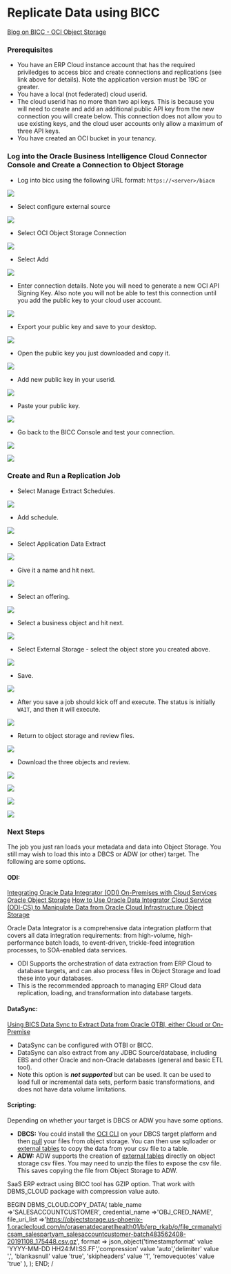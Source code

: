 # **Replicate Data using BICC**

[Blog on BICC - OCI Object Storage](https://www.ateam-oracle.com/set-up-oracle-fusion-saas-business-intelligence-cloud-connector-bicc-to-use-oracle-cloud-infrastructure-oci-object-storage)

### **Prerequisites**

- You have an ERP Cloud instance account that has the required priviledges to access bicc and create connections and replications (see link above for details).  Note the application version must be 19C or greater.
- You have a local (not federated) cloud userid.
- The cloud userid has no more than two api keys.  This is because you will need to create and add an additional public API key from the new connection you will create below.  This connection does not allow you to use existing keys, and the cloud user accounts only allow a maximum of three API keys.
- You have created an OCI bucket in your tenancy.

### **Log into the Oracle Business Intelligence Cloud Connector Console	and Create a Connection to Object Storage**

- Log into bicc using the following URL format: `https://<server>/biacm`

![](images/002.png)

- Select configure external source

![](images/003.png)

- Select OCI Object Storage Connection

![](images/004.png)

- Select Add

![](images/005.png)

- Enter connection details.  Note you will need to generate a new OCI API Signing Key.  Also note you will not be able to test this connection until you add the public key to your cloud user account.

![](images/006.png)

- Export your public key and save to your desktop.

![](images/007.png)

- Open the public key you just downloaded and copy it.

![](images/008.png)

- Add new public key in your userid.

![](images/009.png)

- Paste your public key.

![](images/010.png)

- Go back to the BICC Console and test your connection.

![](images/011.png)

![](images/012.png)

### **Create and Run a Replication Job**

- Select Manage Extract Schedules.

![](images/013.png)

- Add schedule.

![](images/014.png)

- Select Application Data Extract

![](images/015.png)

- Give it a name and hit next.

![](images/016.png)

- Select an offering.

![](images/017.png)

- Select a business object and hit next.

![](images/018.png)

- Select External Storage - select the object store you created above.

![](images/019.png)

- Save.

![](images/020.png)

- After you save a job should kick off and execute.  The status is initially `WAIT`, and then it will execute.

![](images/021.png)

- Return to object storage and review files.

![](images/022.png)

- Download the three objects and review.

![](images/023.png)

![](images/024.png)

![](images/025.png)

![](images/026.png)

### **Next Steps**

The job you just ran loads your metadata and data into Object Storage.  You still may wish to load this into a DBCS or ADW (or other) target.  The following are some options.

#### **ODI:**

[Integrating Oracle Data Integrator (ODI) On-Premises with Cloud Services](https://www.ateam-oracle.com/integrating-oracle-data-integrator-odi-on-premise-with-cloud-services)
[Oracle Object Storage](https://docs.oracle.com/en/middleware/fusion-middleware/data-integrator/12.2.1.3/odikm/oracle-object-storage.html#GUID-DFE3EBF0-0A0D-4BA0-94FE-202185E47804)
[How to Use Oracle Data Integrator Cloud Service (ODI-CS) to Manipulate Data from Oracle Cloud Infrastructure Object Storage](https://blogs.oracle.com/dataintegration/how-to-use-oracle-data-integrator-cloud-service-odi-cs-to-manipulate-data-from-oracle-cloud-infrastructure-object-storage)

Oracle Data Integrator is a comprehensive data integration platform that covers all data integration requirements: from high-volume, high-performance batch loads, to event-driven, trickle-feed integration processes, to SOA-enabled data services.

- ODI Supports the orchestration of data extraction from ERP Cloud to database targets, and can also process files in Object Storage and load these into your databases.
- This is the recommended approach to managing ERP Cloud data replication, loading, and transformation into database targets.

#### **DataSync:**

[Using BICS Data Sync to Extract Data from Oracle OTBI, either Cloud or On-Premise](https://www.ateam-oracle.com/using-bics-data-sync-to-extract-data-from-oracle-otbi-either-cloud-or-on-premise)

- DataSync can be configured with OTBI or BICC.
- DataSync can also extract from any JDBC Source/database, including EBS and other Oracle and non-Oracle databases (general and basic ETL tool).
- Note this option is ***not supported*** but can be used.  It can be used to load full or incremental data sets, perform basic transformations, and does not have data volume limitations.

#### **Scripting:**

Depending on whether your target is DBCS or ADW you have some options.  

- **DBCS:**  You could install the [OCI CLI](https://docs.cloud.oracle.com/iaas/Content/API/Concepts/cliconcepts.htm) on your DBCS target platform and then [pull](https://docs.cloud.oracle.com/iaas/tools/oci-cli/latest/oci_cli_docs/cmdref/os/object/get.html) your files from object storage.  You can then use sqlloader or [external tables](https://docs.oracle.com/en/database/oracle/oracle-database/12.2/sutil/examples-using-oracle-external-tables.html#GUID-53C71354-FDC0-4CD7-BBF1-2B7327A1A245) to copy the data from your csv file to a table.
- **ADW:**  ADW supports the creation of [external tables](https://docs.oracle.com/en/cloud/paas/autonomous-data-warehouse-cloud/user/query-external-data.html#GUID-72DC8BB6-5245-4262-A100-C35A2E553F70) directly on object storage csv files.  You may need to unzip the files to expose the csv file.  This saves copying the file from Object Storage to ADW. 

SaaS ERP extract using BICC tool has GZIP option. That work with DBMS_CLOUD package with compression value auto.

BEGIN
DBMS_CLOUD.COPY_DATA(
table_name =>'SALESACCOUNTCUSTOMER',
credential_name =>'OBJ_CRED_NAME',
file_uri_list =>'https://objectstorage.us-phoenix-1.oraclecloud.com/n/orasenatdecaretlhealth01/b/erp_rkab/o/file_crmanalyticsam_salespartyam_salesaccountcustomer-batch483562408-20191108_175448.csv.gz',
format => json_object('timestampformat' value 'YYYY-MM-DD HH24:MI:SS.FF','compression' value 'auto','delimiter' value ',', 'blankasnull' value 'true', 'skipheaders' value '1', 'removequotes' value 'true' ),
);
END;
/

